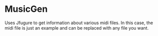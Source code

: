 # MusicGen

Uses Jfugure to get information about various midi files. In this case, the midi file is just an example and can be replaced with
any file you want. 

